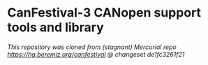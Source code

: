 # CanFestival-3 CANopen support tools and library

###### This repository was cloned from (stagnant) Mercurial repo https://hg.beremiz.org/canfestival @ changeset de1fc3261f21

